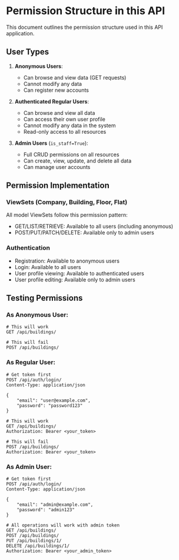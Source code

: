 # Permission Structure in this API

This document outlines the permission structure used in this API application.

## User Types

1. **Anonymous Users**:
   - Can browse and view data (GET requests)
   - Cannot modify any data
   - Can register new accounts

2. **Authenticated Regular Users**:
   - Can browse and view all data
   - Can access their own user profile
   - Cannot modify any data in the system
   - Read-only access to all resources

3. **Admin Users** (`is_staff=True`):
   - Full CRUD permissions on all resources
   - Can create, view, update, and delete all data
   - Can manage user accounts

## Permission Implementation

### ViewSets (Company, Building, Floor, Flat)

All model ViewSets follow this permission pattern:
- GET/LIST/RETRIEVE: Available to all users (including anonymous)
- POST/PUT/PATCH/DELETE: Available only to admin users

### Authentication

- Registration: Available to anonymous users
- Login: Available to all users
- User profile viewing: Available to authenticated users
- User profile editing: Available only to admin users

## Testing Permissions

### As Anonymous User:
```
# This will work
GET /api/buildings/

# This will fail
POST /api/buildings/
```

### As Regular User:
```
# Get token first
POST /api/auth/login/
Content-Type: application/json

{
    "email": "user@example.com",
    "password": "password123"
}

# This will work
GET /api/buildings/
Authorization: Bearer <your_token>

# This will fail
POST /api/buildings/
Authorization: Bearer <your_token>
```

### As Admin User:
```
# Get token first
POST /api/auth/login/
Content-Type: application/json

{
    "email": "admin@example.com",
    "password": "admin123"
}

# All operations will work with admin token
GET /api/buildings/
POST /api/buildings/
PUT /api/buildings/1/
DELETE /api/buildings/1/
Authorization: Bearer <your_admin_token>
```
